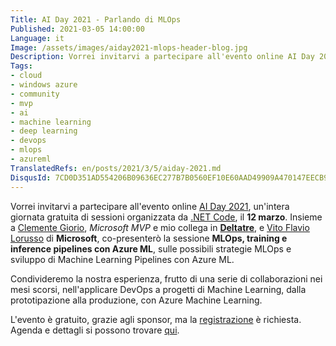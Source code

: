 ```yaml
---
Title: AI Day 2021 - Parlando di MLOps
Published: 2021-03-05 14:00:00
Language: it
Image: /assets/images/aiday2021-mlops-header-blog.jpg
Description: Vorrei invitarvi a partecipare all'evento online AI Day 2021, un'intera giornata gratuita di sessioni organizzata da .NET Code, il 12 marzo. Insieme a Clemente Giorio, Microsoft MVP e mio collega in Deltatre, e Vito Flavio Lorusso di Microsoft, co-presenterò la sessione MLOps, training e inference pipelines con Azure ML, sulle possibili strategie MLOps e sviluppo di Machine Learning Pipelines con Azure ML.
Tags:
- cloud
- windows azure
- community
- mvp
- ai
- machine learning
- deep learning
- devops
- mlops
- azureml
TranslatedRefs: en/posts/2021/3/5/aiday-2021.md
DisqusId: 7CD0D351AD554206B09636EC277B7B0560EF10E60AAD49909A470147EECB9348
---
```

Vorrei invitarvi a partecipare all'evento online <a href="https://aiday.dotnetdev.it/" target="_blank">AI Day 2021</a>, un'intera giornata gratuita di sessioni organizzata da <a href="https://www.facebook.com/DotNetCode.IT" target="_blank">.NET Code</a>, il **12 marzo**. Insieme a <a href="https://www.linkedin.com/in/clemente-giorio-03a61811/" target="_blank">Clemente Giorio</a>, *Microsoft MVP* e mio collega in <a href="https://www.deltatre.com" target="_blank">**Deltatre**</a>, e <a href="https://www.linkedin.com/in/vito-flavio-lorusso-a993203/" target="_blank">Vito Flavio Lorusso</a> di **Microsoft**, co-presenter&ograve; la sessione **MLOps, training e inference pipelines con Azure ML**, sulle possibili strategie MLOps e sviluppo di Machine Learning Pipelines con Azure ML.

Condivideremo la nostra esperienza, frutto di una serie di collaborazioni nei mesi scorsi, nell'applicare DevOps a progetti di Machine Learning, dalla prototipazione alla produzione, con Azure Machine Learning.

L'evento &egrave; gratuito, grazie agli sponsor, ma la <a href="https://www.eventbrite.it/e/registrazione-ai-day-2021-134614247839" target="_blank">registrazione</a> &egrave; richiesta. Agenda e dettagli si possono trovare <a href="https://aiday.dotnetdev.it/agenda" target="_blank">qui</a>.
